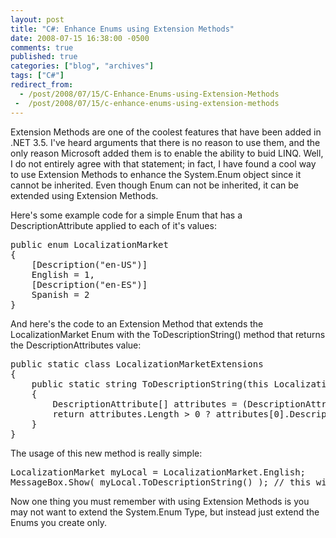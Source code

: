```yaml
---
layout: post
title: "C#: Enhance Enums using Extension Methods"
date: 2008-07-15 16:38:00 -0500
comments: true
published: true
categories: ["blog", "archives"]
tags: ["C#"]
redirect_from: 
  - /post/2008/07/15/C-Enhance-Enums-using-Extension-Methods
 -  /post/2008/07/15/c-enhance-enums-using-extension-methods
---
```

<!-- more -->
<p>Extension Methods are one of the coolest features that have been added in .NET 3.5. I've heard arguments that there is no reason to use them, and the only reason Microsoft added them is to enable the ability to buid LINQ. Well, I do not entirely agree with that statement; in fact, I have found a cool way to use Extension Methods to enhance the System.Enum object since it cannot be inherited. Even though Enum can not be inherited, it can be extended using Extension Methods.</p>
<p>Here's some example code for a simple Enum that has a DescriptionAttribute applied to each of it's values:</p>
<pre class="brush: c-sharp; first-line: 1; tab-size: 4; toolbar: false; ">public enum LocalizationMarket
{
    [Description("en-US")]
    English = 1,
    [Description("en-ES")]
    Spanish = 2
}</pre>
<p>And here's the code to an Extension Method that extends the LocalizationMarket Enum with the ToDescriptionString() method that returns the DescriptionAttributes value:</p>
<pre class="brush: c-sharp; first-line: 1; tab-size: 4; toolbar: false; ">public static class LocalizationMarketExtensions
{
    public static string ToDescriptionString(this LocalizationMarket val)
    {
        DescriptionAttribute[] attributes = (DescriptionAttribute[])val.GetType().GetField(val.ToString()).GetCustomAttributes(typeof(DescriptionAttribute), false);
        return attributes.Length &gt; 0 ? attributes[0].Description : string.Empty;
    }
}</pre>
<p>The usage of this new method is really simple:</p>
<pre class="brush: c-sharp; first-line: 1; tab-size: 4; toolbar: false; ">LocalizationMarket myLocal = LocalizationMarket.English;
MessageBox.Show( myLocal.ToDescriptionString() ); // this will show "en-US" in the MessageBox that's shown</pre>
<p>Now one thing you must remember with using Extension Methods is you may not want to extend the System.Enum Type, but instead just extend the Enums you create only.</p>
